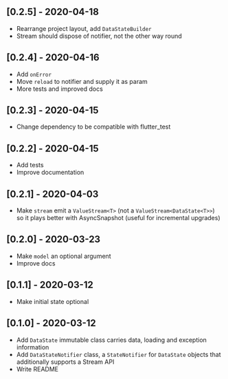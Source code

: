 ## [0.2.5] - 2020-04-18

 * Rearrange project layout, add `DataStateBuilder`
 * Stream should dispose of notifier, not the other way round

## [0.2.4] - 2020-04-16

 * Add `onError`
 * Move `reload` to notifier and supply it as param
 * More tests and improved docs

## [0.2.3] - 2020-04-15

 * Change dependency to be compatible with flutter_test

## [0.2.2] - 2020-04-15

 * Add tests
 * Improve documentation

## [0.2.1] - 2020-04-03

 * Make `stream` emit a `ValueStream<T>` (not a `ValueStream<DataState<T>>`) so it plays better with AsyncSnapshot (useful for incremental upgrades)

## [0.2.0] - 2020-03-23

 * Make `model` an optional argument
 * Improve docs

## [0.1.1] - 2020-03-12

 * Make initial state optional

## [0.1.0] - 2020-03-12

 * Add `DataState` immutable class carries data, loading and exception information
 * Add `DataStateNotifier` class, a `StateNotifier` for `DataState` objects that additionally supports a  Stream API
 * Write README